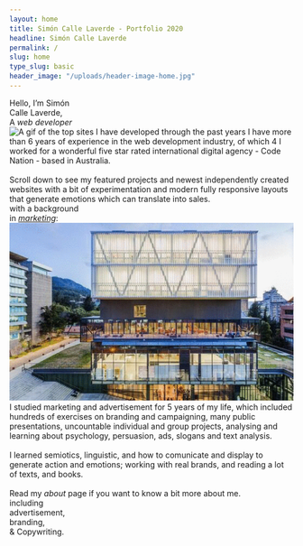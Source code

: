 ```yaml
---
layout: home
title: Simón Calle Laverde - Portfolio 2020
headline: Simón Calle Laverde
permalink: /
slug: home
type_slug: basic
header_image: "/uploads/header-image-home.jpg"
---
```


Hello, I’m Simón
<br>Calle Laverde,
<br>A <a class="link-development"><i>web developer</i></a><!--smoothScroll--><!--href="#home_businesses_headline_section"-->
<img class="gif-development" src="/uploads/home-gif-development.gif" alt="A gif of the top sites I have developed through the past years">
<span class="text-development font-ultra-light text-chocolate" aria-hidden="true">
	I have more than 6 years of experience in the web development industry, of which 4 I worked for a wonderful five star rated international digital agency - Code Nation - based in Australia.
	<br><br>Scroll down to see my featured projects and newest independently created websites with a bit of experimentation and modern fully responsive layouts that generate emotions which can translate into sales.
</span>
<br>with a background
<br>in <a href="/about" class="link-marketing"><i>marketing</i></a>:
<img class="gif-universities" src="/uploads/home-gif-universities.gif" alt="A gif of colombian universities I studied and took courses in: Tadeo, Javeriana">
<span class="text-marketing font-ultra-light text-chocolate" aria-hidden="true">
	I studied marketing and advertisement for 5 years of my life, which included hundreds of exercises on branding and campaigning, many public presentations, uncountable individual and group projects, analysing and learning about psychology, persuasion, ads, slogans and text analysis.
	<br><br>I learned semiotics, linguistic, and how to comunicate and display to generate action and emotions; working with real brands, and reading a lot of texts, and books.
	<br><br>Read my <em class="font-ultra-light-italic">about</em> page if you want to know a bit more about me.
</span>
<br>including
<br>advertisement,
<br>branding,
<br>& Copywriting.

<!--I'm Simón Calle Laverde, I studied marketing and advertisement for 5 years in the <a href="">Universidad Jorge Tadeo Lozano</a> in Bogotá, Colombia, and I have a passion for branding, design, and coding awesome <em>hand-crafted</em> websites for businesses and organizations.

I worked with the team of <a href="www.codenation.com">Code Nation</a>, a 5 star rated international company for the past 4 years and a half. There we created dozens of robust and powerful campaign platforms for both growing small and big organizations, all with very big goals and ideas.-->
